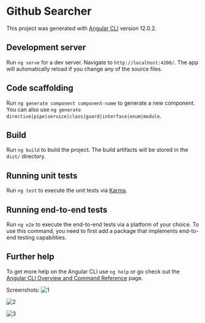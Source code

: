 # Github Searcher

This project was generated with [Angular CLI](https://github.com/angular/angular-cli) version 12.0.2.

## Development server

Run `ng serve` for a dev server. Navigate to `http://localhost:4200/`. The app will automatically reload if you change any of the source files.

## Code scaffolding

Run `ng generate component component-name` to generate a new component. You can also use `ng generate directive|pipe|service|class|guard|interface|enum|module`.

## Build

Run `ng build` to build the project. The build artifacts will be stored in the `dist/` directory.

## Running unit tests

Run `ng test` to execute the unit tests via [Karma](https://karma-runner.github.io).

## Running end-to-end tests

Run `ng e2e` to execute the end-to-end tests via a platform of your choice. To use this command, you need to first add a package that implements end-to-end testing capabilities.

## Further help

To get more help on the Angular CLI use `ng help` or go check out the [Angular CLI Overview and Command Reference](https://angular.io/cli) page.

Screenshots:
![1](https://user-images.githubusercontent.com/72996825/121771965-2b78d380-cb90-11eb-90d5-22c529b865ad.jpeg)

![2](https://user-images.githubusercontent.com/72996825/121771968-33387800-cb90-11eb-8d5b-2c44d7acd827.jpeg)

![3](https://user-images.githubusercontent.com/72996825/121771971-3895c280-cb90-11eb-9a96-b6c76cdc7615.jpeg)

